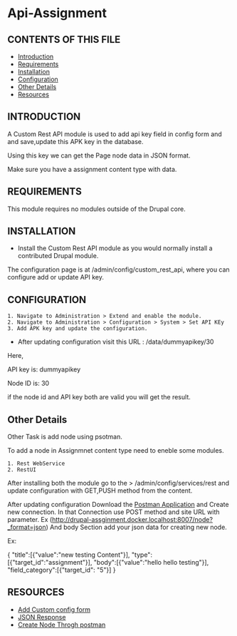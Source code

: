 # Api-Assignment

CONTENTS OF THIS FILE
---------------------

 * [Introduction](https://github.com/omkar-yewale/Api-Assignment#introduction)
 * [Requirements](https://github.com/omkar-yewale/Api-Assignment#requirements)
 * [Installation](https://github.com/omkar-yewale/Api-Assignment#installation)
 * [Configuration](https://github.com/omkar-yewale/Api-Assignment#configuration)
 * [Other Details](https://github.com/omkar-yewale/Api-Assignment#other-details)
 * [Resources](https://github.com/omkar-yewale/Api-Assignment#resources)
 
 INTRODUCTION
------------
A Custom Rest API module is used to add api key field in config form and and save,update this APK key in the database.

Using this key we can get the Page node data in JSON format.

Make sure you have a assignment content type with data.

REQUIREMENTS
------------

This module requires no modules outside of the Drupal core.

INSTALLATION
------------

 * Install the Custom Rest API module as you would normally install a contributed
   Drupal module.
   
The configuration page is at /admin/config/custom_rest_api,
  where you can configure add or update API key.

CONFIGURATION
-------------

    1. Navigate to Administration > Extend and enable the module.
    2. Navigate to Administration > Configuration > System > Set API KEy
    3. Add APK key and update the configuration.
    
 * After updating configuration visit this URL : /data/dummyapikey/30
 
 Here,
 
 API key is: dummyapikey
 
 Node ID is: 30
 
 if the node id and API key both are valid you will get the result.
 
 Other Details
---------------
Other Task is add node using psotman.

 To add a node in Assignmnet content type need to eneble some modules.
 
    1. Rest WebService
    2. RestUI
 
After installing both the module go to the > /admin/config/services/rest
and update configuration with GET,PUSH method from the content. 
    
After updating configuration Download the [Postman Application](https://www.postman.com/downloads/) and Create new connection.
In that Connection use POST method and site URL with parameter. Ex (http://drupal-assginment.docker.localhost:8007/node?_format=json)
And body Section add your json data for creating new node.

Ex: 

{
    "title":[{"value":"new testing Content"}],
    "type":[{"target_id":"assignment"}],
    "body":[{"value":"hello hello testing"}],
    "field_category":[{"target_id": "5"}]
}

 
 RESOURCES
-------------
   - [Add Custom config form](https://www.drupal.org/docs/drupal-apis/configuration-api/working-with-configuration-forms)
   - [JSON Response](https://api.drupal.org/api/drupal/vendor%21symfony%21http-foundation%21JsonResponse.php/class/JsonResponse/8.2.x)
   - [Create Node Throgh postman](https://www.cloudways.com/blog/create-drupal-8-node-using-restful-web-services/)
 
